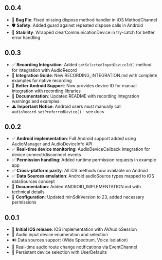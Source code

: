 ## 0.0.4

* 🐛 **Bug Fix**: Fixed missing dispose method handler in iOS MethodChannel
* 🛡️ **Safety**: Added guard against repeated dispose calls in Android
* 🔧 **Stability**: Wrapped clearCommunicationDevice in try-catch for better error handling

## 0.0.3

* ✅ **Recording Integration**: Added `getSelectedInputDeviceId()` method for integration with AudioRecord
* 📖 **Integration Guide**: New RECORDING_INTEGRATION.md with complete examples for native recording
* 🔧 **Better Android Support**: Now provides device ID for manual integration with recording libraries
* 📝 **Documentation**: Updated README with recording integration warnings and examples
* ⚠️ **Important Notice**: Android users must manually call `audioRecord.setPreferredDevice()` - see docs

## 0.0.2

* ✅ **Android implementation**: Full Android support added using AudioManager and AudioDeviceInfo API
* ✅ **Real-time device monitoring**: AudioDeviceCallback integration for device connect/disconnect events
* ✅ **Permission handling**: Added runtime permission requests in example app
* ✅ **Cross-platform parity**: All iOS methods now available on Android
* ✅ **Data Sources emulation**: Android audioSource types mapped to iOS dataSources concept
* 📝 **Documentation**: Added ANDROID_IMPLEMENTATION.md with technical details
* 🔧 **Configuration**: Updated minSdkVersion to 23, added necessary permissions

## 0.0.1

* 🎉 **Initial iOS release**: iOS implementation with AVAudioSession
* 🎤 Audio input device enumeration and selection
* 🔊 Data sources support (Wide Spectrum, Voice Isolation)
* 📡 Real-time audio route change notifications via EventChannel
* 💾 Persistent device selection with UserDefaults
